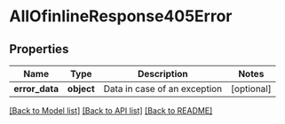 # AllOfinlineResponse405Error

## Properties
Name | Type | Description | Notes
------------ | ------------- | ------------- | -------------
**error_data** | **object** | Data in case of an exception | [optional] 

[[Back to Model list]](../../README.md#documentation-for-models) [[Back to API list]](../../README.md#documentation-for-api-endpoints) [[Back to README]](../../README.md)

